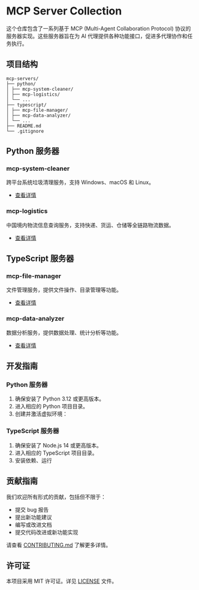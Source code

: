 # MCP Server Collection

这个仓库包含了一系列基于 MCP (Multi-Agent Collaboration Protocol)
协议的服务器实现。这些服务器旨在为 AI
代理提供各种功能接口，促进多代理协作和任务执行。

## 项目结构

```
mcp-servers/
├── python/
│ ├── mcp-system-cleaner/
│ ├── mcp-logistics/
│ └── ...
├── typescript/
│ ├── mcp-file-manager/
│ ├── mcp-data-analyzer/
│ └── ...
├── README.md
└── .gitignore
```

## Python 服务器

### mcp-system-cleaner

跨平台系统垃圾清理服务，支持 Windows、macOS 和 Linux。

- [查看详情](./python/mcp-system-cleaner/README.md)

### mcp-logistics

中国境内物流信息查询服务，支持快递、货运、仓储等全链路物流数据。

- [查看详情](./python/mcp-logistics/README.md)

## TypeScript 服务器

### mcp-file-manager

文件管理服务，提供文件操作、目录管理等功能。

- [查看详情](./typescript/mcp-file-manager/README.md)

### mcp-data-analyzer

数据分析服务，提供数据处理、统计分析等功能。

- [查看详情](./typescript/mcp-data-analyzer/README.md)

## 开发指南

### Python 服务器

1. 确保安装了 Python 3.12 或更高版本。
2. 进入相应的 Python 项目目录。
3. 创建并激活虚拟环境：

### TypeScript 服务器

1. 确保安装了 Node.js 14 或更高版本。
2. 进入相应的 TypeScript 项目目录。
3. 安装依赖、运行

## 贡献指南

我们欢迎所有形式的贡献，包括但不限于：

- 提交 bug 报告
- 提出新功能建议
- 编写或改进文档
- 提交代码改进或新功能实现

请查看 [CONTRIBUTING.md](CONTRIBUTING.md) 了解更多详情。

## 许可证

本项目采用 MIT 许可证。详见 [LICENSE](LICENSE) 文件。

